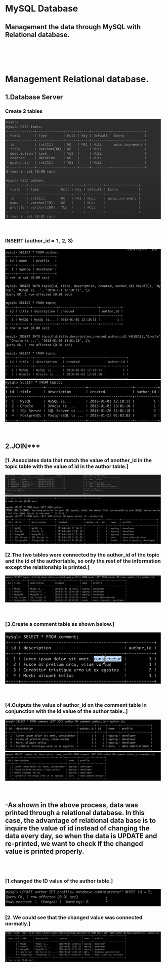 
MySQL Database
=====

## Management the data through MySQL with Relational database.<br><br><br><br>






# Management Relational database.

## **1.Database Server** 
### Create 2 tables
    
   ![캡쳐](./img/1.png)<br><br><br>
  
### INSERT (author_id = 1 , 2, 3)
    
   ![캡쳐](./img/2.png)
   ![캡쳐](./img/3.png)<br><br><br>
  

## **2.JOIN*****


### [1. Associates data that match the value of another_id in the topic table with the value of id in the author table.]

![캡쳐](./img/4.png)



### [2.The two tables were connected by the author_id of the topic and the id of the authortable, so only the rest of the information except the relationship is printed.]

![캡쳐](./img/5.png)<br><br><br>


### [3.Create a comment table as shown below.]
![캡쳐](./img/6.png)<br><br><br>


### [4.Outputs the value of author_id on the comment table in conjunction with the id value of the author table..]
![캡쳐](./img/7.png)
![캡쳐](./img/8.png)<br><br><br>


## -As shown in the above process, data was printed through a relational database. In this case, the advantage of relational data base is to inquire the value of id instead of changing the data every day, so when the data is UPDATE and re-printed, we want to check if the changed value is printed properly.<br><br><br>


### [1.changed the ID value of the author table.]
![캡쳐](./img/9.png)


### [2. We could see that the changed value was connected normally.]
![캡쳐](./img/10.png)

